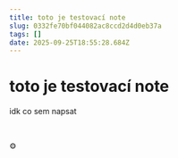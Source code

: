 ```yaml
---
title: toto je testovací note
slug: 0332fe70bf044082ac8ccd2d4d0eb37a
tags: []
date: 2025-09-25T18:55:28.684Z
---
```


# toto je testovací note

idk co sem napsat

 

⚙️
